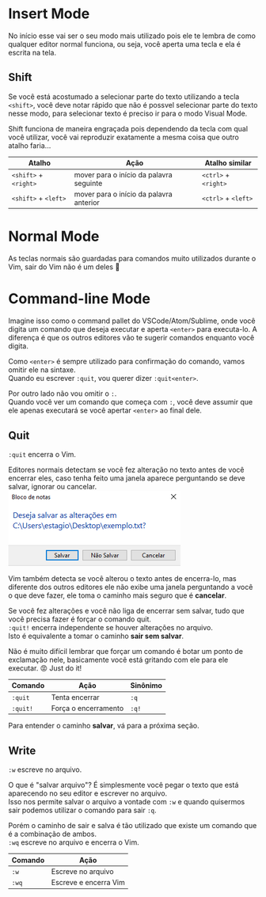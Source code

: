 # Insert Mode
No início esse vai ser o seu modo mais utilizado pois ele te lembra de como qualquer editor normal funciona, ou seja, você aperta uma tecla e ela é escrita na tela.  

## Shift
Se você está acostumado a selecionar parte do texto utilizando a tecla `<shift>`, você deve notar rápido que não é possvel selecionar parte do texto nesse modo, para selecionar texto é preciso ir para o modo Visual Mode.  

Shift funciona de maneira engraçada pois dependendo da tecla com qual você utilizar, você vai reproduzir exatamente a mesma coisa que outro atalho faria...  

| Atalho                | Ação                                    | Atalho similar       |
| --------------------- | --------------------------------------- | -------------------- |
| `<shift>` + `<right>` | mover para o início da palavra seguinte | `<ctrl>` + `<right>` |
| `<shift>` + `<left>`  | mover para o início da palavra anterior | `<ctrl>` + `<left>`  |

# Normal Mode
As teclas normais são guardadas para comandos muito utilizados durante o Vim, sair do Vim não é um deles :poop:  

# Command-line Mode
Imagine isso como o command pallet do VSCode/Atom/Sublime, onde você digita um comando que deseja executar e aperta `<enter>` para executa-lo. A diferença é que os outros editores vão te sugerir comandos enquanto você digita.  

Como `<enter>` é sempre utilizado para confirmação do comando, vamos omitir ele na sintaxe.  
Quando eu escrever `:quit`, vou querer dizer `:quit<enter>`.  

Por outro lado não vou omitir o `:`.  
Quando você ver um comando que começa com `:`, você deve assumir que ele apenas executará se você apertar `<enter>` ao final dele.  

## Quit
`:quit` encerra o Vim.  

Editores normais detectam se você fez alteração no texto antes de você encerrar eles, caso tenha feito uma janela aparece perguntando se deve salvar, ignorar ou cancelar.  
![Janela mostrando que o editor de texto pergunta se deve salvar, sair sem salvar ou cancelar](quit.png)  

Vim também detecta se você alterou o texto antes de encerra-lo, mas diferente dos outros editores ele não exibe uma janela perguntando a você o que deve fazer, ele toma o caminho mais seguro que é **cancelar**.  

Se você fez alterações e você não liga de encerrar sem salvar, tudo que você precisa fazer é forçar o comando quit.  
`:quit!` encerra independente se houver alterações no arquivo.  
Isto é equivalente a tomar o caminho **sair sem salvar**.  

Não é muito difícil lembrar que forçar um comando é botar um ponto de exclamação nele, basicamente você está gritando com ele para ele executar. :rage: Just do it!  

| Comando  | Ação                 | Sinônimo |
| -------- | -------------------- | -------- |
| `:quit`  | Tenta encerrar       | `:q`     |
| `:quit!` | Força o encerramento | `:q!`    |

Para entender o caminho **salvar**, vá para a próxima seção.  

## Write
`:w` escreve no arquivo.  

O que é "salvar arquivo"? É simplesmente você pegar o texto que está aparecendo no seu editor e escrever no arquivo.  
Isso nos permite salvar o arquivo a vontade com `:w` e quando quisermos sair podemos utilizar o comando para sair `:q`.  

Porém o caminho de sair e salva é tão utilizado que existe um comando que é a combinação de ambos.  
`:wq` escreve no arquivo e encerra o Vim.  

| Comando  | Ação                  |
| -----    | --------------------- |
| `:w`     | Escreve no arquivo    |
| `:wq`    | Escreve e encerra Vim |

